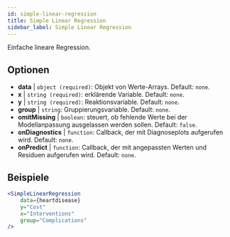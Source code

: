 ```yaml
---
id: simple-linear-regression
title: Simple Linear Regression
sidebar_label: Simple Linear Regression
---
```


Einfache lineare Regression.

## Optionen

* __data__ | `object (required)`: Objekt von Werte-Arrays. Default: `none`.
* __x__ | `string (required)`: erklärende Variable. Default: `none`.
* __y__ | `string (required)`: Reaktionsvariable. Default: `none`.
* __group__ | `string`: Gruppierungsvariable. Default: `none`.
* __omitMissing__ | `boolean`: steuert, ob fehlende Werte bei der Modellanpassung ausgelassen werden sollen. Default: `false`.
* __onDiagnostics__ | `function`: Callback, der mit Diagnoseplots aufgerufen wird. Default: `none`.
* __onPredict__ | `function`: Callback, der mit angepassten Werten und Residuen aufgerufen wird. Default: `none`.


## Beispiele

```jsx live
<SimpleLinearRegression 
    data={heartdisease} 
    y="Cost"
    x="Interventions"
    group="Complications"
/>
```

